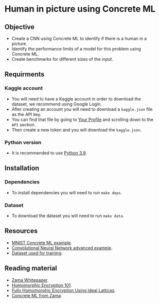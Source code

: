 # Human in picture using Concrete ML

## Objective

- Create a CNN using Concrete ML to identify if there is a human in a picture.
- Identify the performance limits of a model for this problem using Concrete ML.
- Create benchmarks for different sizes of the input.

## Requirments

### Kaggle account

- You will need to have a Kaggle account in order to download the dataset, we recommend using Google Login.
- After creating an account you will need to download a `kaggle.json` file as the API key.
- You can find that file by going to [Your Profile](https://www.kaggle.com/settings/account) and scrolling down to
  the `API` section.
- Then create a new token and you will download the `kaggle.json`.

### Python version

- It is recommended to use [Python 3.9](https://www.python.org/downloads/release/python-390/).

## Installation

### Dependencies

- To install dependencies you will need to run `make deps`.

### Dataset

- To download the dataset you will need to run `make data`.

## Resources

- [MNIST Concrete ML example](https://github.com/zama-ai/concrete-ml/tree/main/use_case_examples/mnist).
- [Convolutional Neural Network advanced example](https://github.com/zama-ai/concrete-ml/blob/main/docs/advanced_examples/ConvolutionalNeuralNetwork.ipynb).
- [Dataset used for training](https://www.kaggle.com/code/aliasgartaksali/human-vs-non-human-binary-classification/input).

## Reading material

- [Zama Whitepaper](https://whitepaper.zama.ai/).
- [Homomorphic Encryption 101](https://www.zama.ai/post/homomorphic-encryption-101).
- [Fully Homomorphic Encryption Using Ideal Lattices](https://www.cs.cmu.edu/~odonnell/hits09/gentry-homomorphic-encryption.pdf).
- [Concrete ML from Zama](https://docs.zama.ai/concrete-ml/).
